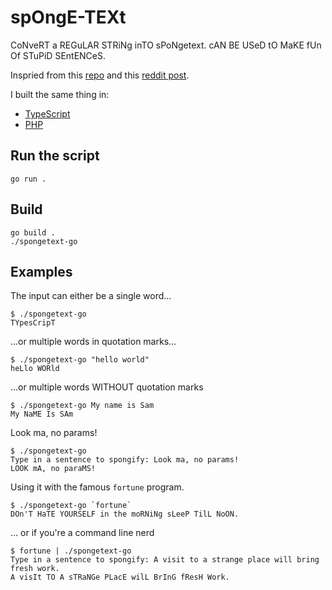 # spOngE-TEXt

CoNveRT a REGuLAR STRiNg inTO sPoNgetext. cAN BE USeD tO MaKE fUn Of STuPiD SEntENCeS.

Inspried from this [repo](https://github.com/peterlravn/My-projects/blob/master/A%20ScrIpt%20tO%20MaKE%20fUN%20of%20A%20sENteNcE%20v.2.ipynb)
and this [reddit post](https://www.reddit.com/r/Python/comments/j8kpes/i_made_a_script_that_randomly_capitalizes_letters/).

I built the same thing in:

- [TypeScript](https://github.com/samhwang/spongetext)
- [PHP](https://github.com/samhwang/spongetext-php)

## Run the script

```shell
go run .
```

## Build

```shell
go build .
./spongetext-go
```

## Examples

The input can either be a single word...

```shell
$ ./spongetext-go
TYpesCripT
```

...or multiple words in quotation marks...

```shell
$ ./spongetext-go "hello world"
heLlo WORld
```

...or multiple words WITHOUT quotation marks

```shell
$ ./spongetext-go My name is Sam
My NaME Is SAm
```

Look ma, no params!

```shell
$ ./spongetext-go
Type in a sentence to spongify: Look ma, no params!
LOOK mA, no paraMS!
```

Using it with the famous `fortune` program.

```shell
$ ./spongetext-go `fortune`
DOn'T HaTE YOURSELF in the moRNiNg sLeeP TilL NoON.
```

... or if you're a command line nerd

```shell
$ fortune | ./spongetext-go
Type in a sentence to spongify: A visit to a strange place will bring fresh work.
A visIt TO A sTRaNGe PLacE wilL BrInG fResH Work.
```
